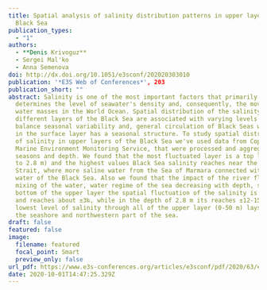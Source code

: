 ```yaml
---
title: Spatial analysis of salinity distribution patterns in upper layers of the
  Black Sea
publication_types:
  - "1"
authors:
  - **Denis Krivoguz**
  - Sergei Mal'ko
  - Anna Semenova
doi: http://dx.doi.org/10.1051/e3sconf/202020303010
publication: '*E3S Web of Conferences*', 203
publication_short: ""
abstract: Salinity is one of the most important factors that primarily
  determines the level of seawater's density and, consequently, the movement of
  water masses in the World Ocean. Spatial distribution of the salinity in
  different layers of the Black Sea are associated with varying levels of water
  balance seasonal variability and, general circulation of Black Seas waters and
  in the surface layer has a seasonal structure. To study spatial distribution
  of salinity in upper layers of the Black Sea we've used data from Copernicus
  Marine Environment Monitoring Service, that were processed and aggregate by
  seasons and depth. We found that the most fluctuated layer is a top layer (up
  to 2.8 m) and the highest values Black Sea salinity reaches near the Bosporus
  Strait, where more saline water from the Sea of Marmara connected with fresher
  water of the Black Sea. Also we found that the impact of the river flows,
  mixing of the water, water regime of the sea decreasing with depth, so in the
  bottom of the upper layer the spatial fluctuation of the salinity is minimal
  and reaches about ±3‰, while in the depth of 2.8 m its reaches ±12-15‰.The
  lowest level of salinity through all of the upper layer (0-50 m) lays around
  the seashore and northwestern part of the sea.
draft: false
featured: false
image:
  filename: featured
  focal_point: Smart
  preview_only: false
url_pdf: https://www.e3s-conferences.org/articles/e3sconf/pdf/2020/63/e3sconf_ebwff2020_03010.pdf
date: 2020-10-01T14:47:25.329Z
---
```


